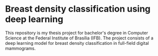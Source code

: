 # Breast density classification using deep learning

This repository is my thesis project for bachelor's degree in Computer Science at the Federal Institute of Brasília (IFB). The project consists of a deep learning model for breast density classification in full-field digital mammograms.
